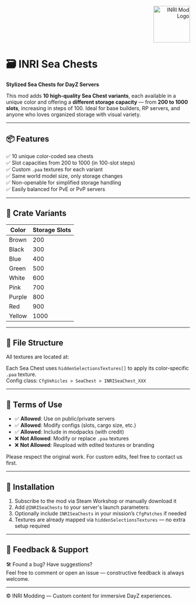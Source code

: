 <p align="right">
  <img src="https://github.com/user-attachments/assets/838d2f89-99fc-4443-93ec-08efdd922272" alt="INRI Mod Logo" height="100"/>
</p>

# 🗃 INRI Sea Chests

**Stylized Sea Chests for DayZ Servers**

This mod adds **10 high-quality Sea Chest variants**, each available in a unique color and offering a **different storage capacity** — from **200 to 1000 slots**, increasing in steps of 100. Ideal for base builders, RP servers, and anyone who loves organized storage with visual variety.

---

## 📦 Features

✅ 10 unique color-coded sea chests  
✅ Slot capacities from 200 to 1000 (in 100-slot steps)  
✅ Custom `.paa` textures for each variant  
✅ Same world model size, only storage changes  
✅ Non-openable for simplified storage handling  
✅ Easily balanced for PvE or PvP servers

---

## 🎨 Crate Variants

| Color   | Storage Slots |
|--------|----------------|
| Brown  | 200            |
| Black  | 300            |
| Blue   | 400            |
| Green  | 500            |
| White  | 600            |
| Pink   | 700            |
| Purple | 800            |
| Red    | 900            |
| Yellow | 1000           |

---

## 📂 File Structure

All textures are located at:

Each Sea Chest uses `hiddenSelectionsTextures[]` to apply its color-specific `.paa` texture.  
Config class: `CfgVehicles > SeaChest > INRISeaChest_XXX`

---

## 📜 Terms of Use

- ✅ **Allowed**: Use on public/private servers  
- ✅ **Allowed**: Modify configs (slots, cargo size, etc.)  
- ✅ **Allowed**: Include in modpacks (with credit)  
- ❌ **Not Allowed**: Modify or replace `.paa` textures  
- ❌ **Not Allowed**: Reupload with edited textures or branding

Please respect the original work. For custom edits, feel free to contact us first.

---

## 🧩 Installation

1. Subscribe to the mod via Steam Workshop or manually download it  
2. Add `@INRISeaChests` to your server's launch parameters:
3. Optionally include `INRISeaChests` in your mission’s `CfgPatches` if needed  
4. Textures are already mapped via `hiddenSelectionsTextures` — no extra setup required

---

## 💬 Feedback & Support

🛠 Found a bug? Have suggestions?  
Feel free to comment or open an issue — constructive feedback is always welcome.

---

© INRI Modding — Custom content for immersive DayZ experiences.
